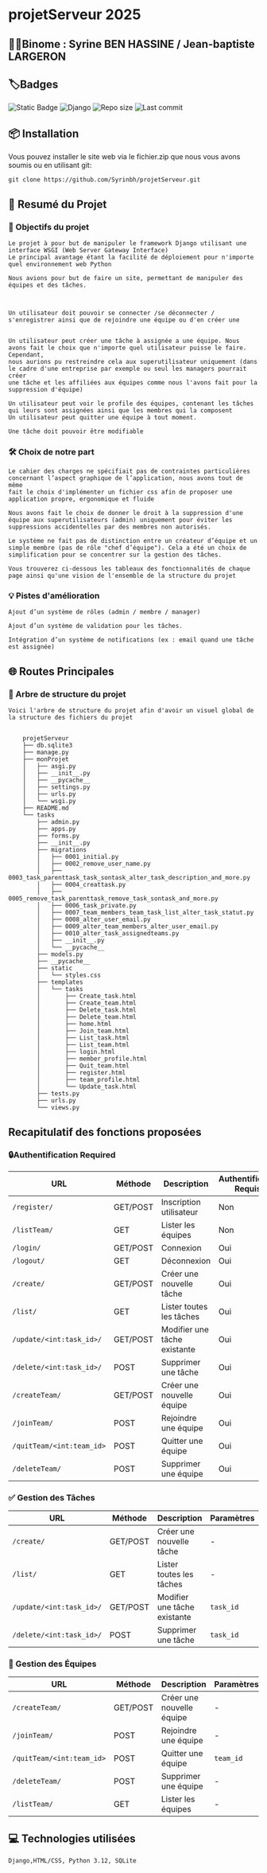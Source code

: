 # projetServeur 2025

## 👨‍💻Binome : Syrine BEN HASSINE / Jean-baptiste LARGERON

## 🏷️Badges
![Static Badge](https://img.shields.io/badge/Python-3.12-green)
![Django](https://img.shields.io/badge/Django-4.2-green)
![Repo size](https://img.shields.io/github/repo-size/Syrinbh/projetServeur)
![Last commit](https://img.shields.io/github/last-commit/Syrinbh/projetServeur)




## 📦 Installation

Vous pouvez installer le site web via le fichier.zip que nous vous avons soumis
ou en utilisant git:

`git clone https://github.com/Syrinbh/projetServeur.git`


## 📝 Resumé du Projet

### 🎯 Objectifs du projet 

    Le projet à pour but de manipuler le framework Django utilisant une interface WSGI (Web Server Gateway Interface)
    Le principal avantage étant la facilité de déploiement pour n'importe quel environnement web Python

    Nous avions pour but de faire un site, permettant de manipuler des équipes et des tâches. 



    Un utilisateur doit pouvoir se connecter /se déconnecter / s'enregistrer ainsi que de rejoindre une équipe ou d'en créer une
  

    Un utilisateur peut créer une tâche à assignée a une équipe. Nous avons fait le choix que n'importe quel utilisateur puisse le faire. Cependant,
    nous aurions pu restreindre cela aux superutilisateur uniquement (dans le cadre d'une entreprise par exemple ou seul les managers pourrait créer
    une tâche et les affiliées aux équipes comme nous l'avons fait pour la suppression d'équipe)

    Un utilisateur peut voir le profile des équipes, contenant les tâches qui leurs sont assignées ainsi que les membres qui la composent
    Un utilisateur peut quitter une équipe à tout moment.

    Une tâche doit pouvoir être modifiable

### 🛠️ Choix de notre part

    Le cahier des charges ne spécifiait pas de contraintes particulières concernant l’aspect graphique de l’application, nous avons tout de même
    fait le choix d'implémenter un fichier css afin de proposer une application propre, ergonomique et fluide

    Nous avons fait le choix de donner le droit à la suppression d'une équipe aux superutilisateurs (admin) uniquement pour éviter les suppressions accidentelles par des membres non autorisés.

    Le système ne fait pas de distinction entre un créateur d’équipe et un simple membre (pas de rôle "chef d’équipe"). Cela a été un choix de simplification pour se concentrer sur la gestion des tâches.

    Vous trouverez ci-dessous les tableaux des fonctionnalités de chaque page ainsi qu'une vision de l'ensemble de la structure du projet

### 💡 Pistes d'amélioration

    Ajout d’un système de rôles (admin / membre / manager)

    Ajout d’un système de validation pour les tâches.

    Intégration d’un système de notifications (ex : email quand une tâche est assignée)


## 🌐 Routes Principales


### 🌳 Arbre de structure du projet

    Voici l'arbre de structure du projet afin d'avoir un visuel global de la structure des fichiers du projet


        projetServeur
        ├── db.sqlite3
        ├── manage.py
        ├── monProjet
        │   ├── asgi.py
        │   ├── __init__.py
        │   ├── __pycache__
        │   ├── settings.py
        │   ├── urls.py
        │   └── wsgi.py
        ├── README.md
        └── tasks
            ├── admin.py
            ├── apps.py
            ├── forms.py
            ├── __init__.py
            ├── migrations
            │   ├── 0001_initial.py
            │   ├── 0002_remove_user_name.py
            │   ├── 0003_task_parenttask_task_sontask_alter_task_description_and_more.py
            │   ├── 0004_creattask.py
            │   ├── 0005_remove_task_parenttask_remove_task_sontask_and_more.py
            │   ├── 0006_task_private.py
            │   ├── 0007_team_members_team_task_list_alter_task_statut.py
            │   ├── 0008_alter_user_email.py
            │   ├── 0009_alter_team_members_alter_user_email.py
            │   ├── 0010_alter_task_assignedteams.py
            │   ├── __init__.py
            │   └── __pycache__
            ├── models.py
            ├── __pycache__
            ├── static
            │   └── styles.css
            ├── templates
            │   └── tasks
            │       ├── Create_task.html
            │       ├── Create_team.html
            │       ├── Delete_task.html
            │       ├── Delete_team.html
            │       ├── home.html
            │       ├── Join_team.html
            │       ├── List_task.html
            │       ├── List_team.html
            │       ├── login.html
            │       ├── member_profile.html
            │       ├── Quit_team.html
            │       ├── register.html
            │       ├── team_profile.html
            │       └── Update_task.html
            ├── tests.py
            ├── urls.py
            └── views.py

## Recapitulatif des fonctions proposées

### 🔒Authentification Required

| URL                      | Méthode    |Description                   | Authentification Requise |
|--------------------------|------------|------------------------------|--------------------------|
| `/register/`             | GET/POST   | Inscription utilisateur      |           Non            |
| `/listTeam/`             | GET        | Lister les équipes           |           Non            |
| `/login/`                | GET/POST   | Connexion                    |           Oui            |
| `/logout/`               | GET        | Déconnexion                  |           Oui            |
| `/create/`               | GET/POST   | Créer une nouvelle tâche     |           Oui            |
| `/list/`                 | GET        | Lister toutes les tâches     |           Oui            |
| `/update/<int:task_id>/` | GET/POST   | Modifier une tâche existante |           Oui            |
| `/delete/<int:task_id>/` | POST       | Supprimer une tâche          |           Oui            |
| `/createTeam/`           | GET/POST   | Créer une nouvelle équipe    |           Oui            |
| `/joinTeam/`             | POST       | Rejoindre une équipe         |           Oui            |
| `/quitTeam/<int:team_id>`| POST       | Quitter une équipe           |           Oui            |
| `/deleteTeam/`           | POST       | Supprimer une équipe         |           Oui            |


### ✅ Gestion des Tâches 

| URL                      | Méthode  | Description                  | Paramètres |
|--------------------------|----------|------------------------------|------------|
| `/create/`               | GET/POST | Créer une nouvelle tâche     |     -      |
| `/list/`                 | GET      | Lister toutes les tâches     |     -      |
| `/update/<int:task_id>/` | GET/POST | Modifier une tâche existante | `task_id`  |
| `/delete/<int:task_id>/` | POST     | Supprimer une tâche          | `task_id`  |


### 👥 Gestion des Équipes

| URL                       | Méthode  | Description               | Paramètres |
|---------------------------|----------|---------------------------|------------|
| `/createTeam/`            | GET/POST | Créer une nouvelle équipe |      -     |
| `/joinTeam/`              | POST     | Rejoindre une équipe      |      -     |
| `/quitTeam/<int:team_id>` | POST     | Quitter une équipe        | `team_id ` |
| `/deleteTeam/`            | POST     | Supprimer une équipe      |      -     |
| `/listTeam/`              | GET      | Lister les équipes        |      -     |


## 💻 Technologies utilisées
    Django,HTML/CSS, Python 3.12, SQLite